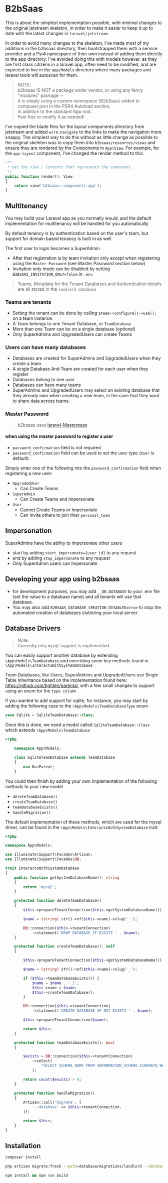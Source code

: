 # B2bSaas

This is about the simplest implementation possible, with minimal changes to the original jetstream skeleton, in order to make it easier to keep it up to date with the latest changes in `laravel/jetstream`.

In order to avoid many changes to the skeleton, I've made most of my additions in the b2bsaas directory, then bootstrapped them with a service provider and a Psr4 namespace of thier own instead of adding them directly to the app directory. I've avoided doing this with models however, as they are first class citizens in a laravel app, often need to be modified, and are expected to live in the `app/Models` directory where many packages and laravel tools will autoscan for them.

> NOTE:    
> b2bsaas IS NOT a package under vendor, or using any fancy "modules" package --    
> It is simply using a custom namespace (B2bSaas) 
> added to composer.json in the PSR4 Autoload section,    
> in addition to the standard App root.    
> Feel free to modify it as needed!

I've copied the blade files for the layout components directory from jetstream and added `wire:navigate` to the links to make the navigation more snappy. The simplest way to do this without as little change as possible to the original skeleton was to copy them into `b2bsaas/resources/views` and ensure they are rendered by the Components in `App\View`. For example, for the `app-layout` component, I've changed the render method to this:

```php
/**
 * Get the view / contents that represents the component.
 */
public function render(): View
{
    return view('b2bsaas::components.app');
}
```

## Multitenancy

You may build your Laravel app as you normally would, and the default implementation for multitenancy will be handled for you automatically

By default tenancy is by authentication based on the user's team, but support for domain based tenancy is built in as well

The first user to login becomes a SuperAdmin

- After that registration is by team invitation only except when registering using the `Master Password` (see Master Password section below)
- Invitation only mode can be disabled by setting `B2BSAAS_INVITATION_ONLY=false` in `.env`

>Teams, Metadata for the Tenant Databases and Authentication details are all stored in the `landlord database`

### Teams are tenants

- Setting the tenant can be done by calling `$team->configure()->use();` on a team instance.
- A Team belongs to one Tenant Database, or `TeamDatabase`
- More than one Team can be on a single database (optional)
- Only SuperAdmins and UpgradedUsers can create Teams

### Users can have many databases

- Databases are created for SuperAdmins and UpgradedUsers when they create a team
- A single Database And Team are created for each user when they register
- Databases belong to one user
- Databases can have many teams
- SuperAdmins and UpgradedUsers may select an existing database that they already own when creating a new team, in the case that they want to share data across teams.

### Master Password

> b2bsaas uses [laravel-Masterpass](https://github.com/imanghafoori1/laravel-MasterPass)

#### when using the master password to register a user

- `password_confirmation` field is not required
- `password_confirmation` field can be used to set the user type (`User` is default).

Simply enter one of the following into the `password_confirmation` field when registering a new user:

- `UpgradedUser`
  - Can Create Teams
- `SuperAdmin`
  - Can Create Teams and Impersonate
- `User`
  - Cannot Create Teams or Impersonate
  - Can Invite others to join thier `personal_team`

## Impersonation

SuperAdmins have the ability to impersonate other users

- start by adding `start_impersonate={user_id}` to any request
- end by adding `stop_impersonate` to any request
- Only SuperAdmin users can Impersonate

## Developing your app using b2bsaas

- for development purposes, you may add `__DB_DATABASE` to your .env file (set the value to a database name) and all tenants will use that database.
- You may also add `B2BSAAS_DATABASE_CREATION_DISABLED=true` to stop the automated creation of databases cluttering your local server.

## Database Drivers

> Note:    
> Currently only `mysql` support is implemented

You can easily support another database by extending `\App\Models\TeamDatabase` and overriding some key methods found in `\App\Models\InteractsWithSystemDatabase`

Team Databases, like Users, SuperAdmins and UpgradedUsers use Single Table Inheritance based on the implementation found here: <https://github.com/tighten/parental>, with a few small changes to support using an enum for the `type column`

If you wanted to add support for sqlite, for instance, you may start by adding the following case to the `\App\Models\TeamDatabaseType` enum

```php
case Sqlite = SqliteTeamDatabase::class;
```

Once this is done, we need a model called `SqliteTeamDatabase::class` which extends `\App\Models\TeamDatabase`

```php
<?php

    namespace App\Models;

    class SqliteTeamDatabase extends TeamDatabase
    {
        use HasParent;
    }
```

You could then finish by adding your own implementation of the following methods to your new model

- `deleteTeamDatabase()`
- `createTeamDatabase()`
- `teamDatabaseExists()`
- `handleMigration()`

The default implementation of these methods, which are used for the mysql driver, can be found in the `\App\Models\InteractsWithSystemDatabase` trait:

```php
<?php

namespace App\Models;

use Illuminate\Support\Facades\Artisan;
use Illuminate\Support\Facades\DB;

trait InteractsWithSystemDatabase
{
    public function getSystemDatabaseName(): string
    {
        return 'mysql';
    }

    protected function deleteTeamDatabase()
    {
        $this->prepareTenantConnection($this->getSystemDatabaseName());

        $name = (string) str()->of($this->name)->slug('_');

        DB::connection($this->tenantConnection)
            ->statement('DROP DATABASE IF EXISTS ' . $name);
    }

    protected function createTeamDatabase(): self
    {

        $this->prepareTenantConnection($this->getSystemDatabaseName());

        $name = (string) str()->of($this->name)->slug('_');

        if ($this->teamDatabaseExists()) {
            $name = $name . '_1';
            $this->name = $name;
            $this->createTeamDatabase();
        }

        DB::connection($this->tenantConnection)
            ->statement('CREATE DATABASE IF NOT EXISTS ' . $name);

        $this->prepareTenantConnection($name);

        return $this;
    }

    protected function teamDatabaseExists(): bool
    {

        $exists = DB::connection($this->tenantConnection)
            ->select(
                "SELECT SCHEMA_NAME FROM INFORMATION_SCHEMA.SCHEMATA WHERE SCHEMA_NAME = '" . $this->name . "'"
            );

        return count($exists) > 0;
    }

    protected function handleMigration()
    {
        Artisan::call('migrate', [
            '--database' => $this->tenantConnection,
        ]);

        return $this;
    }
}

```

## Installation

```bash
composer install
```

```bash
php artisan migrate:fresh --path=database/migrations/landlord --database=landlord
```

```bash
npm install && npm run build
```
